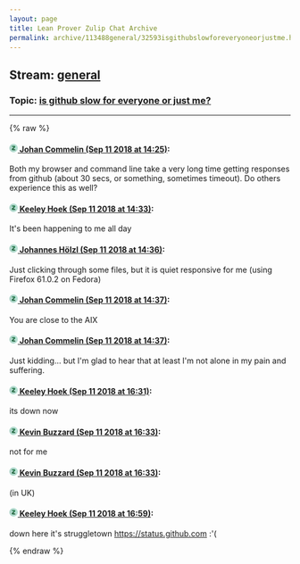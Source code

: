 ```yaml
---
layout: page
title: Lean Prover Zulip Chat Archive 
permalink: archive/113488general/32593isgithubslowforeveryoneorjustme.html
---
```


## Stream: [general](index.html)
### Topic: [is github slow for everyone or just me?](32593isgithubslowforeveryoneorjustme.html)

---


{% raw %}
#### [![Click to go to Zulip](../../assets/img/zulip2.png) Johan Commelin (Sep 11 2018 at 14:25)](https://leanprover.zulipchat.com/#narrow/stream/113488-general/topic/is%20github%20slow%20for%20everyone%20or%20just%20me%3F/near/133728163):
Both my browser and command line take a very long time getting responses from github (about 30 secs, or something, sometimes timeout). Do others experience this as well?

#### [![Click to go to Zulip](../../assets/img/zulip2.png) Keeley Hoek (Sep 11 2018 at 14:33)](https://leanprover.zulipchat.com/#narrow/stream/113488-general/topic/is%20github%20slow%20for%20everyone%20or%20just%20me%3F/near/133728568):
It's been happening to me all day

#### [![Click to go to Zulip](../../assets/img/zulip2.png) Johannes Hölzl (Sep 11 2018 at 14:36)](https://leanprover.zulipchat.com/#narrow/stream/113488-general/topic/is%20github%20slow%20for%20everyone%20or%20just%20me%3F/near/133728717):
Just clicking through some files, but it is quiet responsive for me (using Firefox 61.0.2 on Fedora)

#### [![Click to go to Zulip](../../assets/img/zulip2.png) Johan Commelin (Sep 11 2018 at 14:37)](https://leanprover.zulipchat.com/#narrow/stream/113488-general/topic/is%20github%20slow%20for%20everyone%20or%20just%20me%3F/near/133728735):
You are close to the AIX

#### [![Click to go to Zulip](../../assets/img/zulip2.png) Johan Commelin (Sep 11 2018 at 14:37)](https://leanprover.zulipchat.com/#narrow/stream/113488-general/topic/is%20github%20slow%20for%20everyone%20or%20just%20me%3F/near/133728775):
Just kidding... but I'm glad to hear that at least I'm not alone in my pain and suffering.

#### [![Click to go to Zulip](../../assets/img/zulip2.png) Keeley Hoek (Sep 11 2018 at 16:31)](https://leanprover.zulipchat.com/#narrow/stream/113488-general/topic/is%20github%20slow%20for%20everyone%20or%20just%20me%3F/near/133736398):
its down now

#### [![Click to go to Zulip](../../assets/img/zulip2.png) Kevin Buzzard (Sep 11 2018 at 16:33)](https://leanprover.zulipchat.com/#narrow/stream/113488-general/topic/is%20github%20slow%20for%20everyone%20or%20just%20me%3F/near/133736550):
not for me

#### [![Click to go to Zulip](../../assets/img/zulip2.png) Kevin Buzzard (Sep 11 2018 at 16:33)](https://leanprover.zulipchat.com/#narrow/stream/113488-general/topic/is%20github%20slow%20for%20everyone%20or%20just%20me%3F/near/133736552):
(in UK)

#### [![Click to go to Zulip](../../assets/img/zulip2.png) Keeley Hoek (Sep 11 2018 at 16:59)](https://leanprover.zulipchat.com/#narrow/stream/113488-general/topic/is%20github%20slow%20for%20everyone%20or%20just%20me%3F/near/133738454):
down here it's struggletown https://status.github.com :'(


{% endraw %}

